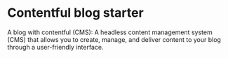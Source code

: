 # Contentful blog starter

A blog with contentful (CMS): A headless content management system (CMS) that allows you to create, manage, and deliver content to your blog through a user-friendly interface.